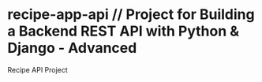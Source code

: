 # recipe-app-api // Project for Building a Backend REST API with Python & Django - Advanced
Recipe API Project
